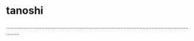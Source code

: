 # tanoshi
.....................................................................................................................................
